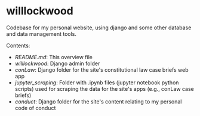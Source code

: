 # willlockwood
Codebase for my personal website, using django and some other database and data management tools.

Contents:
* *README.md*: This overview file
* *willlockwood*: Django admin folder
* *conLaw*: Django folder for the site's constitutional law case briefs web app
* *jupyter_scraping*: Folder with .ipynb files (jupyter notebook python scripts) used for scraping the data for the site's apps (e.g., conLaw case briefs)
* *conduct*: Django folder for the site's content relating to my personal code of conduct
